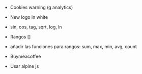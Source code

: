 * Cookies warning (g analytics)
* New logo in white
* sin, cos, tag, sqrt, log, ln


* Rangos []
* añadir las funciones para rangos: sum, max, min, avg, count

* Buymeacoffee
* Usar alpine js

